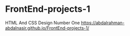# FrontEnd-projects-1
HTML And CSS Design Number One
https://abdalrahman-abdalnasir.github.io/FrontEnd-projects-1/
